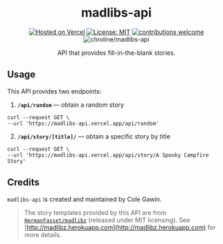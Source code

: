 <div align="center">

# madlibs-api

[![Hosted on Vercel](https://badgen.net/badge/%E2%96%B2%20Hosted%20on/Vercel/black)](https://vercel.com)
[![License: MIT](https://img.shields.io/badge/License-MIT-blue.svg)](https://opensource.org/licenses/MIT)
[![contributions welcome](https://img.shields.io/badge/contributions-welcome-brightgreen.svg?style=flat)](https://github.com/chroline/madlibs-api/compare)
![chroline/madlibs-api](https://badgen.net/github/last-commit/chroline/madlibs-api/main)

API that provides fill-in-the-blank stories.

</div>

## Usage

This API provides two endpoints:

1. **`/api/random`** — obtain a random story

```shell script
curl --request GET \
--url 'https://madlibs-api.vercel.app/api/random'
```

2. **`/api/story/[title]/`** — obtain a specific story by title

```shell script
curl --request GET \
--url 'https://madlibs-api.vercel.app/api/story/A Spooky Campfire Story'
```

## Credits

`madlibs-api` is created and maintained by Cole Gawin.

> The story templates provided by this API are from [`HermanFasset/madlibz`](https://github.com/HermanFassett/madlibz) (released under MIT licensing). See [http://madlibz.herokuapp.com](http://madlibz.herokuapp.com) for more details.
